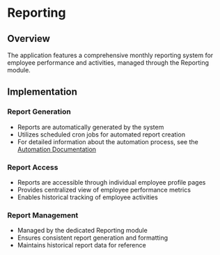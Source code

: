 # Reporting

## Overview
The application features a comprehensive monthly reporting system for employee performance and activities, managed through the Reporting module.

## Implementation

### Report Generation
- Reports are automatically generated by the system
- Utilizes scheduled cron jobs for automated report creation
- For detailed information about the automation process, see the [Automation Documentation](../7-automation/readme.md)

### Report Access
- Reports are accessible through individual employee profile pages
- Provides centralized view of employee performance metrics
- Enables historical tracking of employee activities

### Report Management
- Managed by the dedicated Reporting module
- Ensures consistent report generation and formatting
- Maintains historical report data for reference
